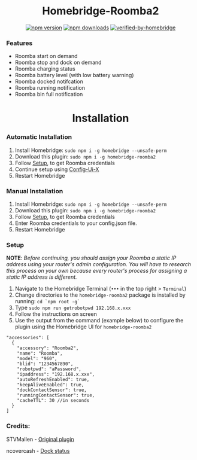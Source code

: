 <span align="center">



# Homebridge-Roomba2

<a href="https://www.npmjs.com/package/homebridge-roomba2"><img title="npm version" src="https://badgen.net/npm/v/homebridge-roomba2" ></a>
<a href="https://www.npmjs.com/package/homebridge-roomba2"><img title="npm downloads" src="https://badgen.net/npm/dt/homebridge-roomba2" ></a>
[![verified-by-homebridge](https://badgen.net/badge/homebridge/verified/purple)](https://github.com/homebridge/homebridge/wiki/Verified-Plugins)


</span>

### Features

- Roomba start on demand
- Roomba stop and dock on demand
- Roomba charging status 
- Roomba battery level (with low battery warning)
- Roomba docked notifcation 
- Roomba running notification
- Roomba bin full notification


<span align="center">



# Installation
</span>


### Automatic Installation
1) Install Homebridge:   ```sudo npm i -g homebridge --unsafe-perm```
2) Download this plugin: ```sudo npm i -g homebridge-roomba2```
3) Follow [Setup](https://github.com/iRayanKhan/homebridge-roomba2#setup), to get Roomba credentials 
4) Continue setup using [Config-Ui-X](https://github.com/oznu/homebridge-config-ui-x)
5) Restart Homebridge


### Manual Installation 
1) Install Homebridge:   ```sudo npm i -g homebridge --unsafe-perm```
2) Download this plugin: ```sudo npm i -g homebridge-roomba2``` 
3) Follow [Setup](https://github.com/iRayanKhan/homebridge-roomba2#setup), to get Roomba credentials 
4) Enter Roomba credentials to your config.json file.
5) Restart Homebridge


### Setup
**NOTE**: _Before continuing, you should assign your Roomba a static IP address using your router's admin configuration. You will have to research this process on your own because every router's process for assigning a static IP address is different._

1) Navigate to the Homebridge Terminal (`•••` in the top right > `Terminal`)
1) Change directories to the `homebridge-roomba2` package is installed by running: `` cd `npm root -g` ``
1) Type ```sudo npm run getrobotpwd 192.168.x.xxx```
1) Follow the instructions on screen
1) Use the output from the command (example below) to configure the plugin using the Homebridge UI for `homebridge-roomba2`
```
"accessories": [
  {
    "accessory": "Roomba2",
    "name": "Roomba",
    "model": "960",
    "blid": "1234567890",
    "robotpwd": "aPassword",
    "ipaddress": "192.168.x.xxx",
    "autoRefreshEnabled": true,
    "keepAliveEnabled": true, 
    "dockContactSensor": true,
    "runningContactSensor": true,
    "cacheTTL": 30 //in seconds
  }
]
```




### Credits:
STVMallen  - [Original plugin](https://github.com/stvmallen/homebridge-roomba-stv) 

ncovercash - [Dock status](https://github.com/stvmallen/homebridge-roomba-stv/pull/63)
